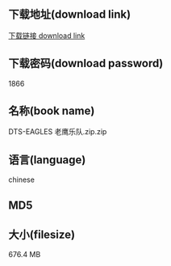## 下载地址(download link)
[下载链接 download link](https://voluble-croquembouche-d321dc.netlify.app/?s=DTS-EAGLES+%E8%80%81%E9%B9%B0%E4%B9%90%E9%98%9F.zip)

## 下载密码(download password)
1866

## 名称(book name)
DTS-EAGLES 老鹰乐队.zip.zip

## 语言(language)
chinese

## MD5


## 大小(filesize)
676.4 MB
